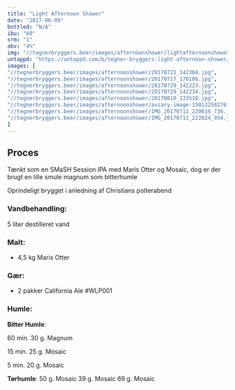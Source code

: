 ```yaml
---
title: "Light Afternoon Shower"
date: "2017-06-09"
bottled: "N/A"
ibu: "60"
srm: "1"
abv: "4%"
img: "//tegnerbryggers.beer/images/afternoonshower/lightafternoonshower.jpg"
untappd: "https://untappd.com/b/tegner-bryggers-light-afternoon-shower/2193512"
images: [
"//tegnerbryggers.beer/images/afternoonshower/20170721_142304.jpg",
"//tegnerbryggers.beer/images/afternoonshower/20170717_170106.jpg",
"//tegnerbryggers.beer/images/afternoonshower/20170729_142223.jpg",
"//tegnerbryggers.beer/images/afternoonshower/20170729_142234.jpg",
"//tegnerbryggers.beer/images/afternoonshower/20170810_133510.jpg",
"//tegnerbryggers.beer/images/afternoonshower/aviary-image-1501325827610.jpg",
"//tegnerbryggers.beer/images/afternoonshower/IMG_20170711_220616_736.jpg",
"//tegnerbryggers.beer/images/afternoonshower/IMG_20170711_222024_954.jpg"
]
---
```


## Proces

Tænkt som en SMaSH Session IPA med Maris Otter og Mosaic, dog er der brugt en lille smule magnum som bitterhumle

Oprindeligt brygget i anledning af Christians polterabend

### Vandbehandling:

5 liter destilleret vand

### Malt:

* 4,5 kg Maris Otter

### Gær:

* 2 pakker California Ale #WLP001

### Humle:

**Bitter Humle**:

60 min.
30 g. Magnum

15 min.
25 g. Mosaic

5 min.
20 g. Mosaic

**Tørhumle**:
50 g. Mosaic
39 g. Mosaic
69 g. Mosaic
